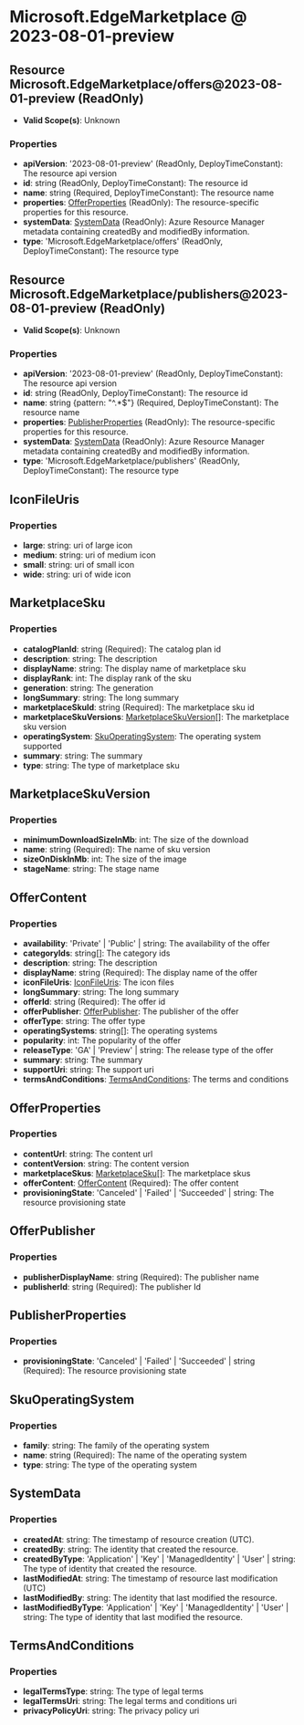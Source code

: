 # Microsoft.EdgeMarketplace @ 2023-08-01-preview

## Resource Microsoft.EdgeMarketplace/offers@2023-08-01-preview (ReadOnly)
* **Valid Scope(s)**: Unknown
### Properties
* **apiVersion**: '2023-08-01-preview' (ReadOnly, DeployTimeConstant): The resource api version
* **id**: string (ReadOnly, DeployTimeConstant): The resource id
* **name**: string (Required, DeployTimeConstant): The resource name
* **properties**: [OfferProperties](#offerproperties) (ReadOnly): The resource-specific properties for this resource.
* **systemData**: [SystemData](#systemdata) (ReadOnly): Azure Resource Manager metadata containing createdBy and modifiedBy information.
* **type**: 'Microsoft.EdgeMarketplace/offers' (ReadOnly, DeployTimeConstant): The resource type

## Resource Microsoft.EdgeMarketplace/publishers@2023-08-01-preview (ReadOnly)
* **Valid Scope(s)**: Unknown
### Properties
* **apiVersion**: '2023-08-01-preview' (ReadOnly, DeployTimeConstant): The resource api version
* **id**: string (ReadOnly, DeployTimeConstant): The resource id
* **name**: string {pattern: "^.*$"} (Required, DeployTimeConstant): The resource name
* **properties**: [PublisherProperties](#publisherproperties) (ReadOnly): The resource-specific properties for this resource.
* **systemData**: [SystemData](#systemdata) (ReadOnly): Azure Resource Manager metadata containing createdBy and modifiedBy information.
* **type**: 'Microsoft.EdgeMarketplace/publishers' (ReadOnly, DeployTimeConstant): The resource type

## IconFileUris
### Properties
* **large**: string: uri of large icon
* **medium**: string: uri of medium icon
* **small**: string: uri of small icon
* **wide**: string: uri of wide icon

## MarketplaceSku
### Properties
* **catalogPlanId**: string (Required): The catalog plan id
* **description**: string: The description
* **displayName**: string: The display name of marketplace sku
* **displayRank**: int: The display rank of the sku
* **generation**: string: The generation
* **longSummary**: string: The long summary
* **marketplaceSkuId**: string (Required): The marketplace sku id
* **marketplaceSkuVersions**: [MarketplaceSkuVersion](#marketplaceskuversion)[]: The marketplace sku version
* **operatingSystem**: [SkuOperatingSystem](#skuoperatingsystem): The operating system supported
* **summary**: string: The summary
* **type**: string: The type of marketplace sku

## MarketplaceSkuVersion
### Properties
* **minimumDownloadSizeInMb**: int: The size of the download
* **name**: string (Required): The name of sku version
* **sizeOnDiskInMb**: int: The size of the image
* **stageName**: string: The stage name

## OfferContent
### Properties
* **availability**: 'Private' | 'Public' | string: The availability of the offer
* **categoryIds**: string[]: The category ids
* **description**: string: The description
* **displayName**: string (Required): The display name of the offer
* **iconFileUris**: [IconFileUris](#iconfileuris): The icon files
* **longSummary**: string: The long summary
* **offerId**: string (Required): The offer id
* **offerPublisher**: [OfferPublisher](#offerpublisher): The publisher of the offer
* **offerType**: string: The offer type
* **operatingSystems**: string[]: The operating systems
* **popularity**: int: The popularity of the offer
* **releaseType**: 'GA' | 'Preview' | string: The release type of the offer
* **summary**: string: The summary
* **supportUri**: string: The support uri
* **termsAndConditions**: [TermsAndConditions](#termsandconditions): The terms and conditions

## OfferProperties
### Properties
* **contentUrl**: string: The content url
* **contentVersion**: string: The content version
* **marketplaceSkus**: [MarketplaceSku](#marketplacesku)[]: The marketplace skus
* **offerContent**: [OfferContent](#offercontent) (Required): The offer content
* **provisioningState**: 'Canceled' | 'Failed' | 'Succeeded' | string: The resource provisioning state

## OfferPublisher
### Properties
* **publisherDisplayName**: string (Required): The publisher name
* **publisherId**: string (Required): The publisher Id

## PublisherProperties
### Properties
* **provisioningState**: 'Canceled' | 'Failed' | 'Succeeded' | string (Required): The resource provisioning state

## SkuOperatingSystem
### Properties
* **family**: string: The family of the operating system
* **name**: string (Required): The name of the operating system
* **type**: string: The type of the operating system

## SystemData
### Properties
* **createdAt**: string: The timestamp of resource creation (UTC).
* **createdBy**: string: The identity that created the resource.
* **createdByType**: 'Application' | 'Key' | 'ManagedIdentity' | 'User' | string: The type of identity that created the resource.
* **lastModifiedAt**: string: The timestamp of resource last modification (UTC)
* **lastModifiedBy**: string: The identity that last modified the resource.
* **lastModifiedByType**: 'Application' | 'Key' | 'ManagedIdentity' | 'User' | string: The type of identity that last modified the resource.

## TermsAndConditions
### Properties
* **legalTermsType**: string: The type of legal terms
* **legalTermsUri**: string: The legal terms and conditions uri
* **privacyPolicyUri**: string: The privacy policy uri

